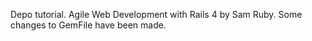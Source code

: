 Depo tutorial. Agile Web Development with Rails 4 by Sam Ruby.
Some changes to GemFile have been made.  
